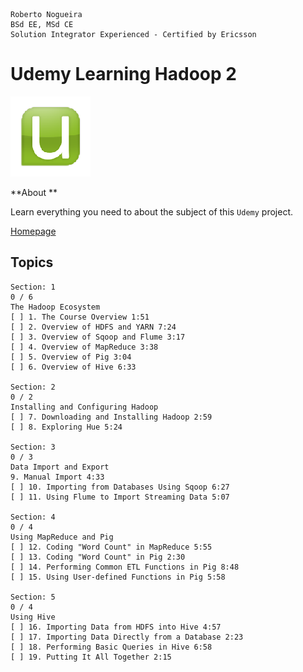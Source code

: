 ```
Roberto Nogueira  
BSd EE, MSd CE
Solution Integrator Experienced - Certified by Ericsson
```
# Udemy Learning Hadoop 2

![udemy image](images/udemy.png)

**About **

Learn everything you need to about the subject of this `Udemy` project.

[Homepage](https://www.udemy.com/learning-hadoop-2/learn/v4/content)

## Topics
```
Section: 1
0 / 6
The Hadoop Ecosystem
[ ] 1. The Course Overview 1:51
[ ] 2. Overview of HDFS and YARN 7:24
[ ] 3. Overview of Sqoop and Flume 3:17
[ ] 4. Overview of MapReduce 3:38
[ ] 5. Overview of Pig 3:04
[ ] 6. Overview of Hive 6:33

Section: 2
0 / 2
Installing and Configuring Hadoop
[ ] 7. Downloading and Installing Hadoop 2:59
[ ] 8. Exploring Hue 5:24

Section: 3
0 / 3
Data Import and Export
9. Manual Import 4:33
[ ] 10. Importing from Databases Using Sqoop 6:27
[ ] 11. Using Flume to Import Streaming Data 5:07

Section: 4
0 / 4
Using MapReduce and Pig
[ ] 12. Coding "Word Count" in MapReduce 5:55
[ ] 13. Coding "Word Count" in Pig 2:30
[ ] 14. Performing Common ETL Functions in Pig 8:48
[ ] 15. Using User-defined Functions in Pig 5:58

Section: 5
0 / 4
Using Hive
[ ] 16. Importing Data from HDFS into Hive 4:57
[ ] 17. Importing Data Directly from a Database 2:23
[ ] 18. Performing Basic Queries in Hive 6:58
[ ] 19. Putting It All Together 2:15
```
